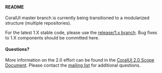 
#### README

CoralUI master branch is currently being transitioned to a modularized structure (multiple repositories).   

For the latest 1.X stable code, please use the [release/1.x branch](https://git.corp.adobe.com/Coral/CoralUI/tree/release/1.x). Bug fixes to 1.X components should be committed here.


#### Questions?
More information on the 2.0 effort can be found in the [CoralUI 2.0 Scope Document](https://git.corp.adobe.com/Coral/CoralUI/wiki/CoralUI-2.0-Scope-and-Initial-Timeline). Please contact the [mailing list](mailto:CoralUI@adobe.com) for additional questions.  
